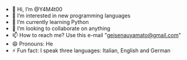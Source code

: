 - 👋 Hi, I’m @Y4M4t00
- 👀 I’m interested in new programming languages
- 🌱 I’m currently learning Python
- 💞️ I’m looking to collaborate on anything
- 📫 How to reach me? Use this e-mail "geisenauyamato@gmail.com"
- 😄 Pronouns: He
- ⚡ Fun fact: I speak three languages: Italian, English and German

<!---
Y4M4t00/Y4M4t00 is a ✨ special ✨ repository because its `README.md` (this file) appears on your GitHub profile.
You can click the Preview link to take a look at your changes.
--->
